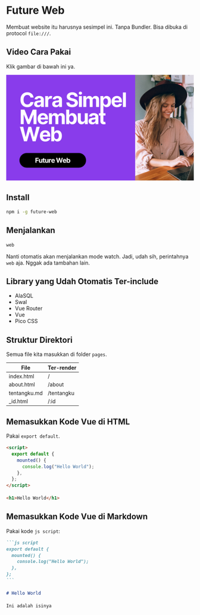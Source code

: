 # Future Web

Membuat website itu harusnya sesimpel ini. Tanpa Bundler. Bisa dibuka di protocol `file:///`.

## Video Cara Pakai

Klik gambar di bawah ini ya.

[![Video](https://raw.githubusercontent.com/mzaini30/html-vue/master/aset/cover-youtube.png)](https://youtu.be/sIOGCxSFQrE)

## Install

```bash
npm i -g future-web
```

## Menjalankan

```bash
web
```

Nanti otomatis akan menjalankan mode watch. Jadi, udah sih, perintahnya `web` aja. Nggak ada tambahan lain.

## Library yang Udah Otomatis Ter-include

- AlaSQL
- Swal
- Vue Router
- Vue
- Pico CSS

## Struktur Direktori

Semua file kita masukkan di folder `pages`.

| File         | Ter-render |
| ------------ | ---------- |
| index.html   | /          |
| about.html   | /about     |
| tentangku.md | /tentangku |
| \_id.html    | /:id       |

## Memasukkan Kode Vue di HTML

Pakai `export default`.

```html
<script>
  export default {
    mounted() {
      console.log("Hello World");
    },
  };
</script>

<h1>Hello World</h1>
```

## Memasukkan Kode Vue di Markdown

Pakai kode `js script`:

````markdown
```js script
export default {
  mounted() {
    console.log("Hello World");
  },
};
```

# Hello World

Ini adalah isinya
````
